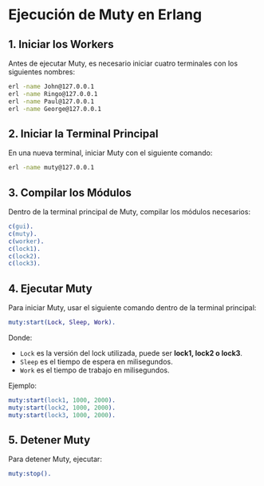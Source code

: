 # Ejecución de Muty en Erlang

## 1. Iniciar los Workers

Antes de ejecutar Muty, es necesario iniciar cuatro terminales con los siguientes nombres:

```sh
erl -name John@127.0.0.1
erl -name Ringo@127.0.0.1
erl -name Paul@127.0.0.1
erl -name George@127.0.0.1
```
## 2. Iniciar la Terminal Principal

En una nueva terminal, iniciar Muty con el siguiente comando:

```sh
erl -name muty@127.0.0.1
```


## 3. Compilar los Módulos

Dentro de la terminal principal de Muty, compilar los módulos necesarios:

```erlang
c(gui).
c(muty).
c(worker).
c(lock1).
c(lock2).
c(lock3).
```

## 4. Ejecutar Muty

Para iniciar Muty, usar el siguiente comando dentro de la terminal principal:

```erlang
muty:start(Lock, Sleep, Work).
```

Donde:

- `Lock`  es la versión del lock utilizada, puede ser **lock1, lock2 o lock3**.
- `Sleep` es el tiempo de espera en milisegundos.
- `Work`  es el tiempo de trabajo en milisegundos.

Ejemplo:

```erlang
muty:start(lock1, 1000, 2000).
muty:start(lock2, 1000, 2000).
muty:start(lock3, 1000, 2000).
```

## 5. Detener Muty

Para detener Muty, ejecutar:

```erlang
muty:stop().
```
